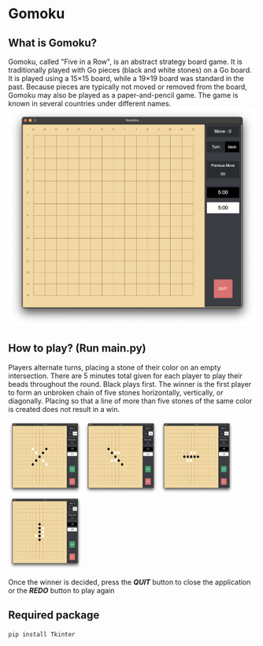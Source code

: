 # Gomoku

## What is Gomoku?
Gomoku, called "Five in a Row", is an abstract strategy board game. It is traditionally played with Go pieces (black and white stones) on a Go board. It is played using a 15×15 board, while a 19×19 board was standard in the past. Because pieces are typically not moved or removed from the board, Gomoku may also be played as a paper-and-pencil game. The game is known in several countries under different names.
![](images/empty.png)
## How to play? (Run main.py)
Players alternate turns, placing a stone of their color on an empty intersection. There are 5 minutes total given for each player to play their beads throughout the round. Black plays first. The winner is the first player to form an unbroken chain of five stones horizontally, vertically, or diagonally. Placing so that a line of more than five stones of the same color is created does not result in a win.

<img src="images/d_up_win.png" alt="a picture of diagonal up line of 5 beads" width="150" height="150"> <img src="images/d_down.png" alt="a picture of diagonal down line of 5 beads" width="150" height="150"> <img src="images/hori_win.png" alt="a picture of horizontal line of 5 beads" width="150" height="150"> <img src="images/vert_win.png" alt="a picture of vertical line of 5 beads" width="150" height="150">

Once the winner is decided, press the ***QUIT*** button to close the application or the ***REDO*** button to play again
## Required package

```sh
pip install Tkinter
```
